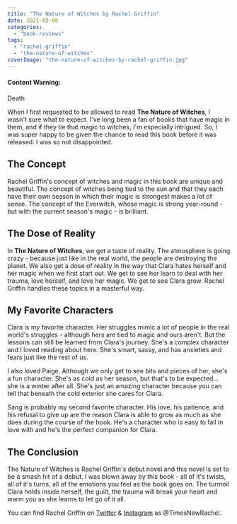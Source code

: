 ```yaml
---
title: "The Nature of Witches by Rachel Griffin"
date: 2021-05-08
categories: 
  - "book-reviews"
tags: 
  - "rachel-griffin"
  - "the-nature-of-witches"
coverImage: "the-nature-of-witches-by-rachel-griffin.jpg"
---
```


#### Content Warning:

Death

When I first requested to be allowed to read **The Nature of Witches**, I wasn't sure what to expect. I've long been a fan of books that have magic in them, and if they tie that magic to witches, I'm especially intrigued. So, I was super happy to be given the chance to read this book before it was released. I was so not disappointed.

## The Concept

Rachel Griffin's concept of witches and magic in this book are unique and beautiful. The concept of witches being tied to the sun and that they each have their own season in which their magic is strongest makes a lot of sense. The concept of the Everwitch, whose magic is strong year-round - but with the current season's magic - is brilliant.

## The Dose of Reality

In **The Nature of Witches**, we get a taste of reality. The atmosphere is going crazy - because just like in the real world, the people are destroying the planet. We also get a dose of reality in the way that Clara hates herself and her magic when we first start out. We get to see her learn to deal with her trauma, love herself, and love her magic. We get to see Clara grow. Rachel Griffin handles these topics in a masterful way.

## My Favorite Characters

Clara is my favorite character. Her struggles mimic a lot of people in the real world's struggles - although hers are tied to magic and ours aren't. But the lessons can still be learned from Clara's journey. She's a complex character and I loved reading about here. She's smart, sassy, and has anxieties and fears just like the rest of us.

I also loved Paige. Although we only get to see bits and pieces of her, she's a fun character. She's as cold as her season, but that's to be expected... she is a winter after all. She's just an amazing character because you can tell that beneath the cold exterior she cares for Clara.

Sang is probably my second favorite character. His love, his patience, and his refusal to give up are the reason Clara is able to grow as much as she does during the course of the book. He's a character who is easy to fall in love with and he's the perfect companion for Clara.

## The Conclusion

The Nature of Witches is Rachel Griffin's debut novel and this novel is set to be a smash hit of a debut. I was blown away by this book - all of it's twists, all of it's turns, all of the emotions you feel as the book goes on. The turmoil Clara holds inside herself, the guilt, the trauma will break your heart and warm you as she learns to let go of it all.

You can find Rachel Griffin on [Twitter](https://twitter.com/timesnewrachel) & [Instagram](https://instagram.com/timesnewrachel) as @TimesNewRachel.
